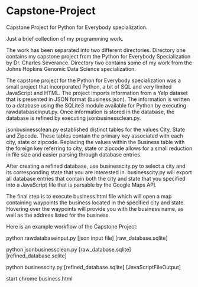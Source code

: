 # Capstone-Project
Capstone Project for Python for Everybody specialization.

Just a brief collection of my programming work.

The work has been separated into two different directories. Directory one contains my capstone project from the Python for Everybody Specialization by Dr. Charles Severance. Directory two contains some of my work from the Johns Hopkins Genomic Data Science specialization.

The capstone project for the Python for Everybody specialization was a small project that incorporated Python, a bit of SQL and very limited JavaScript and HTML. The project imports information from a Yelp dataset that is presented in JSON format (business.json). The information is written to a database using the SQLite3 module available for Python by executing rawdatabaseinput.py. Once information is stored in the database, the database is refined by executing jsonbusinessclean.py.

jsonbusinessclean.py established distinct tables for the values City, State and Zipcode. These tables contain the primary key associated with each city, state or zipcode. Replacing the values within the Business table with the foreign key referring to city, state or zipcode allows for a small reduction in file size and easier parsing through database entries.

After creating a refined database, use businesscity.py to select a city and its corresponding state that you are interested in. businesscity.py will export all database entries that contain both the city and state that you specified into a JavaScript file that is parsable by the Google Maps API.

The final step is to execute business.html file which will open a map containing waypoints the business located in the specified city and state. Hovering over the waypoints will provide you with the business name, as well as the address listed for the business.

Here is an example workflow of the Capstone Project:

python rawdatabaseinput.py [json input file] [raw_database.sqlite]

python jsonbusinessclean.py [raw_database.sqlite] [refined_database.sqlite]

python businesscity.py [refined_database.sqlite] [JavaScriptFileOutput]

start chrome business.html
